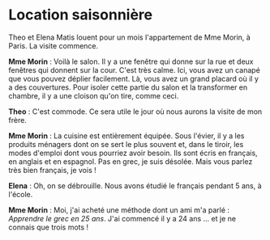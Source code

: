 # Location saisonnière

Theo et Elena Matis louent pour un mois l'appartement de Mme Morin, à Paris. La visite commence.

**Mme Morin** : Voilà le salon. Il y a une fenêtre qui donne sur la rue et deux fenêtres qui donnent sur la cour. C'est très calme. Ici, vous avez un canapé que vous pouvez déplier facilement. Là, vous avez un grand placard où il y a des couvertures. Pour isoler cette partie du salon et la transformer en chambre, il y a une cloison qu'on tire, comme ceci.

**Theo** : C'est commode. Ce sera utile le jour où nous aurons la visite de mon frère.

**Mme Morin** : La cuisine est entièrement équipée. Sous l'évier, il y a les produits ménagers dont on se sert le plus souvent et, dans le tiroir, les modes d'emploi dont vous pourriez avoir besoin. Ils sont écris en français, en anglais et en espagnol. Pas en grec, je suis désolée. Mais vous parlez très bien français, je vois !

**Elena** : Oh, on se débrouille. Nous avons étudié le français pendant 5 ans, à l'école.

**Mme Morin** : Moi, j'ai acheté une méthode dont un ami m'a parlé : *Apprendre le grec en 25 ans*. J'ai commencé il y a 24 ans ... et je ne connais que trois mots !
